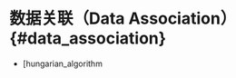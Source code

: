 数据关联（Data Association）{#data_association}
=============================================

- [hungarian_algorithm